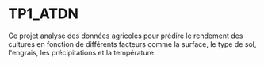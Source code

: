 # TP1_ATDN
Ce projet analyse des données agricoles pour prédire le rendement des cultures en fonction de différents facteurs comme la surface, le type de sol, l'engrais, les précipitations et la température.
